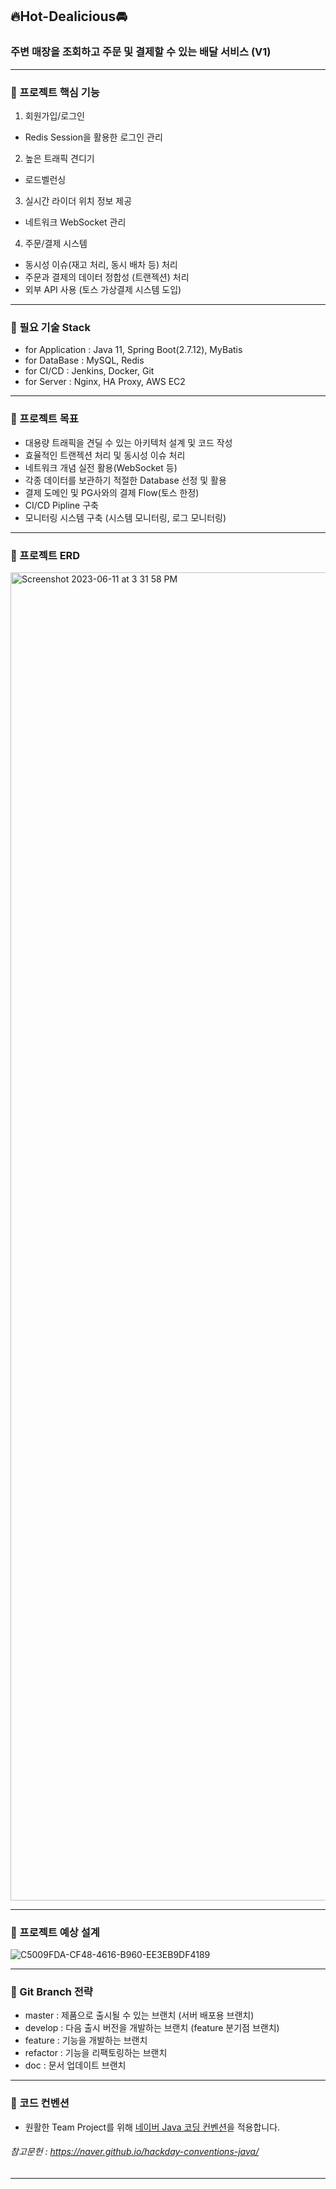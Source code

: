 ## 🔥Hot-Dealicious🚘

### 주변 매장을 조회하고 주문 및 결제할 수 있는 배달 서비스 (V1)

----------

### 🌱 프로젝트 핵심 기능

1) 회원가입/로그인

- Redis Session을 활용한 로그인 관리

2) 높은 트래픽 견디기

- 로드벨런싱

3) 실시간 라이더 위치 정보 제공

- 네트워크 WebSocket 관리

4) 주문/결제 시스템

- 동시성 이슈(재고 처리, 동시 배차 등) 처리
- 주문과 결제의 데이터 정합성 (트랜젝션) 처리
- 외부 API 사용 (토스 가상결제 시스템 도입)

----------

### 🌱 필요 기술 Stack

- for Application : Java 11, Spring Boot(2.7.12), MyBatis
- for DataBase : MySQL, Redis
- for CI/CD : Jenkins, Docker, Git
- for Server : Nginx, HA Proxy, AWS EC2

----------

### 🌱 프로젝트 목표

- 대용량 트래픽을 견딜 수 있는 아키텍처 설계 및 코드 작성
- 효율적인 트랜젝션 처리 및 동시성 이슈 처리
- 네트워크 개념 실전 활용(WebSocket 등)
- 각종 데이터를 보관하기 적절한 Database 선정 및 활용
- 결제 도메인 및 PG사와의 결제 Flow(토스 한정)
- CI/CD Pipline 구축
- 모니터링 시스템 구축 (시스템 모니터링, 로그 모니터링)

----------

### 🌱 프로젝트 ERD

<img width="2125" alt="Screenshot 2023-06-11 at 3 31 58 PM" src="https://wkblog-images.s3.ap-northeast-2.amazonaws.com/hot-dealicious/DB-modeling.png">

----------

### 🌱 프로젝트 예상 설계

![C5009FDA-CF48-4616-B960-EE3EB9DF4189](https://wkblog-images.s3.ap-northeast-2.amazonaws.com/hot-dealicious/Project+Architecture.jpeg)

----------

### 🌱 Git Branch 전략

- master : 제품으로 출시될 수 있는 브랜치 (서버 배포용 브랜치) <br />
- develop : 다음 출시 버전을 개발하는 브랜치 (feature 분기점 브랜치) <br />
- feature : 기능을 개발하는 브랜치 <br />
- refactor : 기능을 리팩토링하는 브랜치
- doc : 문서 업데이트 브랜치

----------

### 🌱 코드 컨벤션

- 원활한 Team Project를 위해 [네이버 Java 코딩 컨벤션](https://naver.github.io/hackday-conventions-java/)을 적용합니다.

###### 참고문헌 : https://naver.github.io/hackday-conventions-java/

----------

